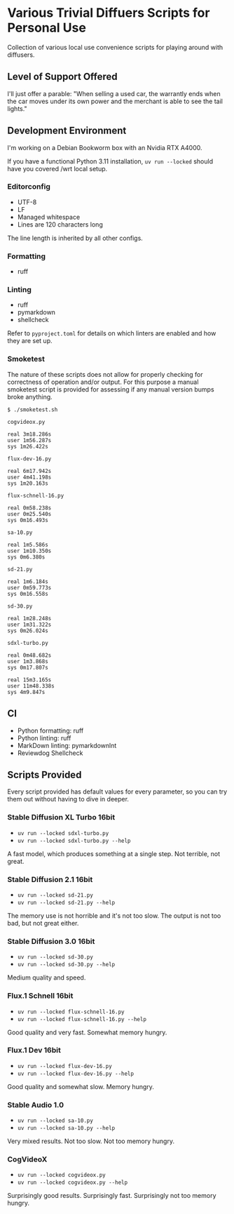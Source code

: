 # Various Trivial Diffuers Scripts for Personal Use

Collection of various local use convenience scripts for playing around with diffusers.

## Level of Support Offered

I'll just offer a parable: "When selling a used car, the warrantly ends when the car moves under its own power and the
merchant is able to see the tail lights."

## Development Environment

I'm working on a Debian Bookworm box with an Nvidia RTX A4000.

If you have a functional Python 3.11 installation, `uv run --locked` should have you covered /wrt local setup.

### Editorconfig

* UTF-8
* LF
* Managed whitespace
* Lines are 120 characters long

The line length is inherited by all other configs.

### Formatting

* ruff

### Linting

* ruff
* pymarkdown
* shellcheck

Refer to `pyproject.toml` for details on which linters are enabled and how they are set up.

### Smoketest

The nature of these scripts does not allow for properly checking for correctness of operation and/or output. For this
purpose a manual smoketest script is provided for assessing if any manual version bumps broke anything.

```console
$ ./smoketest.sh

cogvideox.py

real 3m18.286s
user 1m56.287s
sys 1m26.422s

flux-dev-16.py

real 6m17.942s
user 4m41.198s
sys 1m20.163s

flux-schnell-16.py

real 0m58.238s
user 0m25.540s
sys 0m16.493s

sa-10.py

real 1m5.586s
user 1m10.350s
sys 0m6.380s

sd-21.py

real 1m6.184s
user 0m59.773s
sys 0m16.558s

sd-30.py

real 1m28.248s
user 1m31.322s
sys 0m26.024s

sdxl-turbo.py

real 0m48.682s
user 1m3.868s
sys 0m17.807s

real 15m3.165s
user 11m48.338s
sys 4m9.847s
```

## CI

* Python formatting: ruff
* Python linting: ruff
* MarkDown linting: pymarkdownlnt
* Reviewdog Shellcheck

## Scripts Provided

Every script provided has default values for every parameter, so you can try them out without having to dive in deeper.

### Stable Diffusion XL Turbo 16bit

* `uv run --locked sdxl-turbo.py`
* `uv run --locked sdxl-turbo.py --help`

A fast model, which produces something at a single step. Not terrible, not great.

### Stable Diffusion 2.1 16bit

* `uv run --locked sd-21.py`
* `uv run --locked sd-21.py --help`

The memory use is not horrible and it's not too slow. The output is not too bad, but not great either.

### Stable Diffusion 3.0 16bit

* `uv run --locked sd-30.py`
* `uv run --locked sd-30.py --help`

Medium quality and speed.

### Flux.1 Schnell 16bit

* `uv run --locked flux-schnell-16.py`
* `uv run --locked flux-schnell-16.py --help`

Good quality and very fast. Somewhat memory hungry.

### Flux.1 Dev 16bit

* `uv run --locked flux-dev-16.py`
* `uv run --locked flux-dev-16.py --help`

Good quality and somewhat slow. Memory hungry.

### Stable Audio 1.0

* `uv run --locked sa-10.py`
* `uv run --locked sa-10.py --help`

Very mixed results. Not too slow. Not too memory hungry.

### CogVideoX

* `uv run --locked cogvideox.py`
* `uv run --locked cogvideox.py --help`

Surprisingly good results. Surprisingly fast. Surprisingly not too memory hungry.
